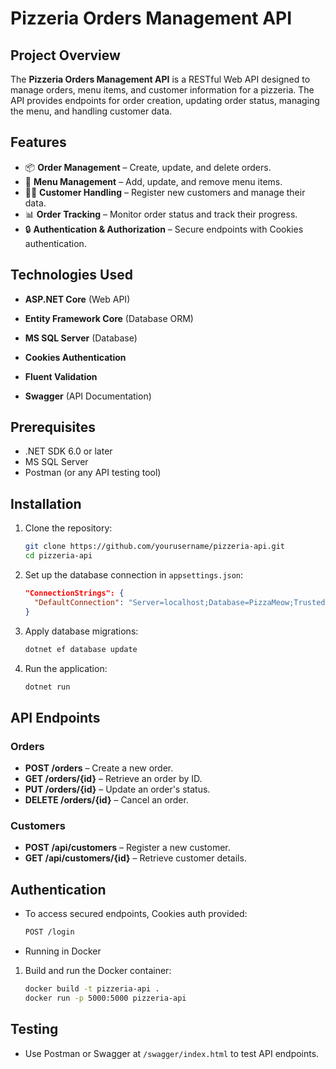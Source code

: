 # Pizzeria Orders Management API

## Project Overview

The **Pizzeria Orders Management API** is a RESTful Web API designed to manage orders, menu items, and customer information for a pizzeria. The API provides endpoints for order creation, updating order status, managing the menu, and handling customer data.

## Features

- 📦 **Order Management** – Create, update, and delete orders.
- 🍕 **Menu Management** – Add, update, and remove menu items.
- 🧑‍🍳 **Customer Handling** – Register new customers and manage their data.
- 📊 **Order Tracking** – Monitor order status and track their progress.
- 🔒 **Authentication & Authorization** – Secure endpoints with Cookies authentication.

## Technologies Used

- **ASP.NET Core** (Web API)

- **Entity Framework Core** (Database ORM)

- **MS SQL Server** (Database)

- **Cookies Authentication**

- **Fluent Validation**

- **Swagger** (API Documentation)

## Prerequisites

- .NET SDK 6.0 or later
- MS SQL Server
- Postman (or any API testing tool)

## Installation

1. Clone the repository:
   ```bash
   git clone https://github.com/yourusername/pizzeria-api.git
   cd pizzeria-api
   ```
2. Set up the database connection in `appsettings.json`:
   ```json
   "ConnectionStrings": {
     "DefaultConnection": "Server=localhost;Database=PizzaMeow;Trusted_Connection=True;"
   }
   ```
3. Apply database migrations:
   ```bash
   dotnet ef database update
   ```
4. Run the application:
   ```bash
   dotnet run
   ```

## API Endpoints

### Orders

- **POST /orders** – Create a new order.
- **GET /orders/{id}** – Retrieve an order by ID.
- **PUT /orders/{id}** – Update an order's status.
- **DELETE /orders/{id}** – Cancel an order.

### Customers

- **POST /api/customers** – Register a new customer.
- **GET /api/customers/{id}** – Retrieve customer details.

## Authentication

- To access secured endpoints, Cookies auth provided:

  ```bash
  POST /login
  ```

- Running in Docker

1. Build and run the Docker container:
   ```bash
   docker build -t pizzeria-api .
   docker run -p 5000:5000 pizzeria-api
   ```

## Testing

- Use Postman or Swagger at `/swagger/index.html` to test API endpoints.

